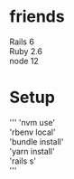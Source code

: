 # friends

Rails 6<br />
Ruby 2.6<br />
node 12<br />

# Setup 
'''
'nvm use'<br />
'rbenv local'<br />
'bundle install'<br />
'yarn install'<br />
'rails s'<br />
'''
